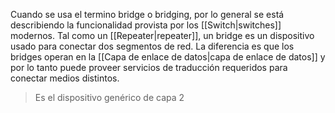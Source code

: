 Cuando se usa el termino bridge o bridging, por lo general se está describiendo la funcionalidad provista por los [[Switch|switches]] modernos. Tal como un [[Repeater|repeater]], un bridge es un dispositivo usado para conectar dos segmentos de red. La diferencia es que los bridges operan en la [[Capa de enlace de datos|capa de enlace de datos]] y por lo tanto puede proveer servicios de traducción requeridos para conectar medios distintos.

> Es el dispositivo genérico de capa 2